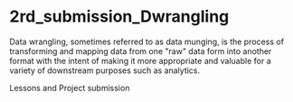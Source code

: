 # 2rd_submission_Dwrangling

Data wrangling, sometimes referred to as data munging, is the process of transforming and
mapping data from one "raw" data form into another format with the intent of making it more 
appropriate and valuable for a variety of downstream purposes such as analytics.

Lessons and Project submission
